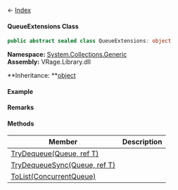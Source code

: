 ← [Index](Api-Index)

#### QueueExtensions Class

```csharp
public abstract sealed class QueueExtensions: object
```

**Namespace:** [System.Collections.Generic](System.Collections.Generic)  
**Assembly:** VRage.Library.dll

**Inheritance: **[object](System.Object)

#### Example

#### Remarks

#### Methods

|Member|Description|
|---|---|
|[TryDequeue(Queue, ref T)](System.Collections.Generic.QueueExtensions.TryDequeue)||
|[TryDequeueSync(Queue, ref T)](System.Collections.Generic.QueueExtensions.TryDequeueSync)||
|[ToList(ConcurrentQueue)](System.Collections.Generic.QueueExtensions.ToList)||

